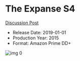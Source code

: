 # The Expanse S4

[Discussion Post](https://www.avsforum.com/threads/bass-eq-for-filtered-movies.2995212/post-58953556)

* Release Date: 2019-01-01
* Production Year: 2015
* Format: Amazon Prime DD+

![img 0](https://i.imgur.com/BFc3a2N.jpg)

